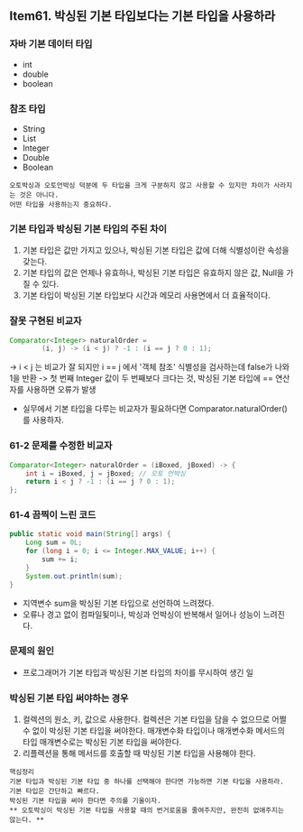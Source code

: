 ## Item61. 박싱된 기본 타입보다는 기본 타입을 사용하라

### 자바 기본 데이터 타입
- int
- double
- boolean

### 참조 타입
- String
- List
- Integer
- Double
- Boolean

```
오토박싱과 오토언박싱 덕분에 두 타입을 크게 구분하지 않고 사용할 수 있지만 차이가 사라지는 것은 아니다.
어떤 타입을 사용하는지 중요하다.
```
### 기본 타입과 박싱된 기본 타입의 주된 차이
1. 기본 타입은 값만 가지고 있으나, 박싱된 기본 타입은 값에 더해 식별성이란 속성을 갖는다.
2. 기본 타입의 값은 언제나 유효하나, 박싱된 기본 타입은 유효하지 않은 값, Null을 가질 수 있다.
3. 기본 타입이 박싱된 기본 타입보다 시간과 메모리 사용면에서 더 효율적이다.

### 잘못 구현된 비교자
```java
Comparator<Integer> naturalOrder = 
        (i, j) -> (i < j) ? -1 : (i == j ? 0 : 1);
```
-> i < j 는 비교가 잘 되지만 i == j 에서 '객체 참조' 식별성을 검사하는데 false가 나와 1을 반환 -> 첫 번째 Integer 값이 두 번째보다 크다는 것,
박싱된 기본 타입에 == 연산자를 사용하면 오류가 발생
- 실무에서 기본 타입을 다루는 비교자가 필요하다면 Comparator.naturalOrder()를 사용하자.

### 61-2 문제를 수정한 비교자
```java
Comparator<Integer> naturalOrder = (iBoxed, jBoxed) -> {
    int i = iBoxed, j = jBoxed; // 오토 언박싱
    return i < j ? -1 : (i == j ? 0 : 1);
};
```

### 61-4 끔찍이 느린 코드
```java
public static void main(String[] args) {
    Long sum = 0L;
    for (long i = 0; i <= Integer.MAX_VALUE; i++) {
        sum += i;
    }
    System.out.println(sum);
}
```
- 지역변수 sum을 박싱된 기본 타입으로 선언하여 느려졌다.
- 오류나 경고 없이 컴파일됮미나, 박싱과 언박싱이 반복해서 일어나 성능이 느려진다.

### 문제의 원인
- 프로그래머가 기본 타입과 박싱된 기본 타입의 차이를 무시하여 생긴 일

### 박싱된 기본 타입 써야하는 경우
1. 컬렉션의 원소, 키, 값으로 사용한다. 컬렉션은 기본 타입을 담을 수 없으므로 어쩔 수 없이 박싱된 기본 타입을 써야한다. 매개변수화 타입이나 매개변수화 메서드의 타입 매개변수로는 박싱된 기본 타입을 써야한다.
2. 리플렉션을 통해 메서드를 호출할 때 박싱된 기본 타입을 사용해야 한다.

```
핵심정리
기본 타입과 박싱된 기본 타입 중 하나를 선택해야 한다면 가능하면 기본 타입을 사용하라.
기본 타입은 간단하고 빠르다.
박싱된 기본 타입을 써야 한다면 주의를 기울이자.
** 오토박싱이 박싱된 기본 타입을 사용할 때의 번거로움을 줄여주지만, 완전히 없애주지는 않는다. **
```